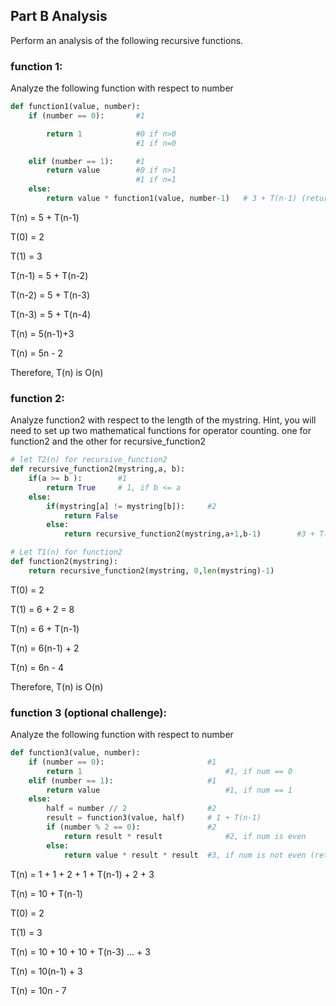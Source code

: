 ## Part B Analysis

Perform an analysis of the following recursive functions.

### function 1:

Analyze the following function with respect to number

```python
def function1(value, number):
	if (number == 0):       #1

		return 1            #0 if n>0
                            #1 if n=0

	elif (number == 1):     #1
		return value        #0 if n>1
                            #1 if n=1
	else:
		return value * function1(value, number-1)   # 3 + T(n-1) (return, *, -)
```
T(n) = 5 + T(n-1)

T(0) = 2

T(1) = 3

T(n-1) = 5 + T(n-2)

T(n-2) = 5 + T(n-3)

T(n-3) = 5 + T(n-4)

T(n) = 5(n-1)+3

T(n) = 5n - 2

Therefore, T(n) is O(n)

### function 2:

Analyze function2 with respect to the length of the mystring.  Hint, you will need to set up two mathematical functions for operator counting.  one for function2 and the other for recursive_function2

```python
# let T2(n) for recursive_function2
def recursive_function2(mystring,a, b):
	if(a >= b ):        #1
		return True     # 1, if b <= a
	else:
		if(mystring[a] != mystring[b]):     #2
			return False
		else:
			return recursive_function2(mystring,a+1,b-1)        #3 + T(n-1) (return, +, -)

# Let T1(n) for function2
def function2(mystring):
	return recursive_function2(mystring, 0,len(mystring)-1)             #2 (return, -)

```
T(0) = 2

T(1) = 6 + 2 = 8

T(n) = 6 + T(n-1)

T(n) = 6(n-1) + 2

T(n) = 6n - 4

Therefore, T(n) is O(n)


### function 3 (optional challenge):

Analyze the following function with respect to number

```python
def function3(value, number):
	if (number == 0):                       #1
		return 1                                #1, if num == 0
	elif (number == 1):                     #1
		return value                            #1, if num == 1
	else:
		half = number // 2                  #2
		result = function3(value, half)     # 1 + T(n-1)
		if (number % 2 == 0):               #2
			return result * result              #2, if num is even
		else:
			return value * result * result  #3, if num is not even (return, * , *)

```
T(n) = 1 + 1 + 2 + 1 + T(n-1) + 2 + 3

T(n) = 10 + T(n-1)

T(0) = 2

T(1) = 3

T(n) = 10 + 10 + 10 + T(n-3) ... + 3

T(n) = 10(n-1) + 3

T(n) = 10n - 7